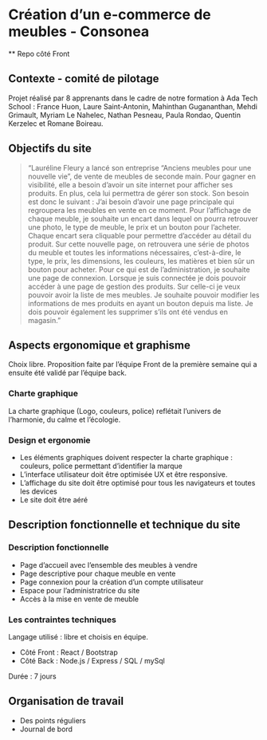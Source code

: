 #  Création d’un e-commerce de meubles - Consonea

** Repo côté Front

## Contexte - comité de pilotage

Projet réalisé par 8 apprenants dans le cadre de notre formation à Ada Tech School : France Huon, Laure Saint-Antonin, Mahinthan Gugananthan, Mehdi Grimault, Myriam Le Nahelec, Nathan Pesneau, Paula Rondao, Quentin Kerzelec et Romane Boireau. 


## Objectifs du site

 > “Lauréline Fleury a lancé son entreprise “Anciens meubles pour une nouvelle vie”, de vente de meubles de seconde main. Pour gagner en visibilité, elle a besoin d’avoir un site internet pour afficher ses produits. En plus, cela lui permettra de gérer son stock. Son besoin est donc le suivant : J’ai besoin d’avoir une page principale qui regroupera les meubles en vente en ce moment. Pour l’affichage de chaque meuble, je souhaite un encart dans lequel on pourra retrouver une photo, le type de meuble, le prix et un bouton pour l’acheter. Chaque encart sera cliquable pour permettre d’accéder au détail du produit. Sur cette nouvelle page, on retrouvera une série de photos du meuble et toutes les informations nécessaires, c’est-à-dire, le type, le prix, les dimensions, les couleurs, les matières et bien sûr un bouton pour acheter. Pour ce qui est de l’administration, je souhaite une page de connexion. Lorsque je suis connectée je dois pouvoir accéder à une page de gestion des produits. Sur celle-ci je veux pouvoir avoir la liste de mes meubles. Je souhaite pouvoir modifier les informations de mes produits en ayant un bouton depuis ma liste. Je dois pouvoir également les supprimer s’ils ont été vendus en magasin.”


## Aspects ergonomique et graphisme

Choix libre. Proposition faite par l’équipe Front de la première semaine qui a ensuite été validé par l’équipe back. 

### Charte graphique 
La charte graphique (Logo, couleurs, police) reflétait l’univers de l’harmonie, du calme et l’écologie. 

### Design et ergonomie 
- Les éléments graphiques doivent respecter la charte graphique : couleurs, police permettant d’identifier la marque
- L’interface utilisateur doit être optimisée UX et être responsive.
- L’affichage du site doit être optimisé pour tous les navigateurs et toutes les devices
- Le site doit être aéré


## Description fonctionnelle et technique du site 

### Description fonctionnelle
- Page d’accueil avec l’ensemble des meubles à vendre
- Page descriptive pour chaque meuble en vente 
- Page connexion pour la création d’un compte utilisateur 
- Espace pour l’administratrice du site 
- Accès à la mise en vente de meuble

### Les contraintes techniques
Langage utilisé : libre et choisis en équipe. 
- Côté Front : React / Bootstrap 
- Côté Back : Node.js / Express / SQL / mySql

Durée : 7 jours

## Organisation de travail 
 
- Des points réguliers 
- Journal de bord
